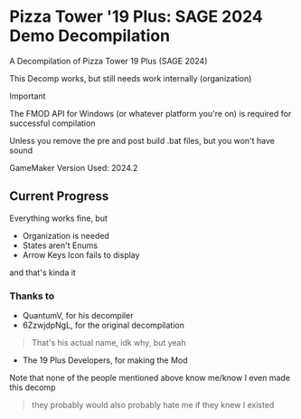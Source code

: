 # Pizza Tower '19 Plus: SAGE 2024 Demo Decompilation

 A Decompilation of Pizza Tower 19 Plus (SAGE 2024)

This Decomp works, but still needs work internally (organization)

> [!IMPORTANT]
> The FMOD API for Windows (or whatever platform you're on) is required for successful compilation
>
> Unless you remove the pre and post build .bat files, but you won't have sound 

GameMaker Version Used: 2024.2

## Current Progress

Everything works fine, but

- Organization is needed
- States aren't Enums
- Arrow Keys Icon fails to display

and that's kinda it

### Thanks to
- QuantumV, for his decompiler
- 6ZzwjdpNgL, for the original decompilation
> That's his actual name, idk why, but yeah

- The 19 Plus Developers, for making the Mod

Note that none of the people mentioned above know me/know I even made this decomp
> they probably would also probably hate me if they knew I existed
